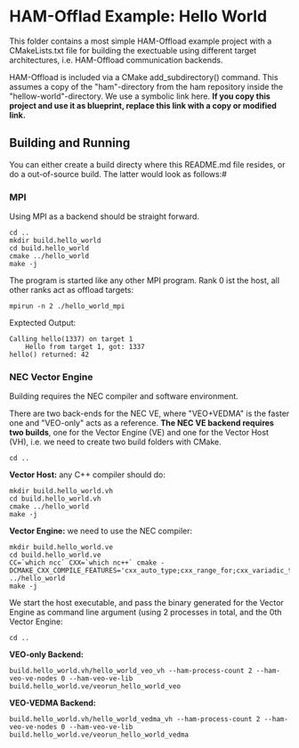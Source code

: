 # HAM-Offlad Example: Hello World

This folder contains a most simple HAM-Offload example project with a CMakeLists.txt file for building the exectuable using different target architectures, i.e. HAM-Offload communication backends.

HAM-Offload is included via a CMake add_subdirectory() command. This assumes a copy of the "ham"-directory from the ham repository inside the "hellow-world"-directory. We use a symbolic link here. **If you copy this project and use it as blueprint, replace this link with a copy or modified link.**

## Building and Running

You can either create a build directy where this README.md file resides, or do a out-of-source build. The latter would look as follows:#

### MPI

Using MPI as a backend should be straight forward.

```terminal
cd ..
mkdir build.hello_world
cd build.hello_world
cmake ../hello_world
make -j
```

The program is started like any other MPI program. Rank 0 ist the host, all other ranks act as offload targets:

```terminal
mpirun -n 2 ./hello_world_mpi
```

Exptected Output:
```
Calling hello(1337) on target 1
	Hello from target 1, got: 1337
hello() returned: 42
```

### NEC Vector Engine

Building requires the NEC compiler and software environment.

There are two back-ends for the NEC VE, where "VEO+VEDMA" is the faster one and "VEO-only" acts as a reference. **The NEC VE backend requires two builds**, one for the Vector Engine (VE) and one for the Vector Host (VH), i.e. we need to create two build folders with CMake.

```terminal
cd ..
```

**Vector Host:** any C++ compiler should do:
```terminal
mkdir build.hello_world.vh
cd build.hello_world.vh
cmake ../hello_world
make -j
```

**Vector Engine:** we need to use the NEC compiler:
```terminal
mkdir build.hello_world.ve
cd build.hello_world.ve
CC=`which ncc` CXX=`which nc++` cmake -DCMAKE_CXX_COMPILE_FEATURES='cxx_auto_type;cxx_range_for;cxx_variadic_templates' ../hello_world
make -j
```

We start the host executable, and pass the binary generated for the Vector Engine as command line argument (using 2 processes in total, and the 0th Vector Engine:

```terminal
cd ..
```

**VEO-only Backend:**
```terminal
build.hello_world.vh/hello_world_veo_vh --ham-process-count 2 --ham-veo-ve-nodes 0 --ham-veo-ve-lib build.hello_world.ve/veorun_hello_world_veo
```

**VEO-VEDMA Backend:**
```terminal
build.hello_world.vh/hello_world_vedma_vh --ham-process-count 2 --ham-veo-ve-nodes 0 --ham-veo-ve-lib build.hello_world.ve/veorun_hello_world_vedma
```

